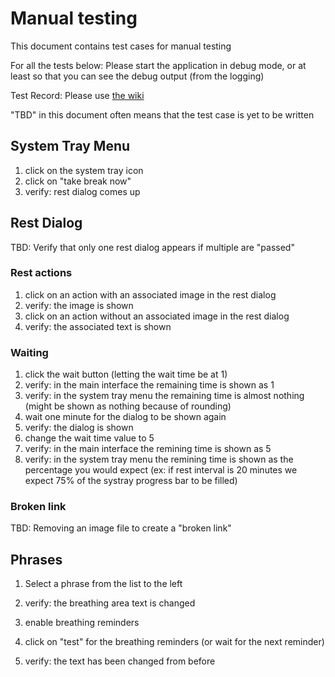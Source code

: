
# Manual testing

This document contains test cases for manual testing

For all the tests below: Please start the application in debug mode, or at least so that you can see the debug output (from the logging)

Test Record: Please use [the wiki](https://github.com/SunyataZero/mindfulness-at-the-computer/wiki)

"TBD" in this document often means that the test case is yet to be written


## System Tray Menu

1. click on the system tray icon
1. click on "take break now"
2. verify: rest dialog comes up

## Rest Dialog

TBD: Verify that only one rest dialog appears if multiple are "passed"

### Rest actions

1. click on an action with an associated image in the rest dialog
2. verify: the image is shown
3. click on an action without an associated image in the rest dialog
4. verify: the associated text is shown

### Waiting

1. click the wait button (letting the wait time be at 1)
2. verify: in the main interface the remaining time is shown as 1
3. verify: in the system tray menu the remaining time is almost nothing (might be shown as nothing because of rounding)
4. wait one minute for the dialog to be shown again
5. verify: the dialog is shown
6. change the wait time value to 5
7. verify: in the main interface the remining time is shown as 5
8. verify: in the system tray menu the remining time is shown as the percentage you would expect (ex: if rest interval is 20 minutes we expect 75% of the systray progress bar to be filled)



### Broken link

TBD: Removing an image file to create a "broken link"


## Phrases

1. Select a phrase from the list to the left
2. verify: the breathing area text is changed


4. enable breathing reminders
3. click on "test" for the breathing reminders (or wait for the next reminder)
4. verify: the text has been changed from before






